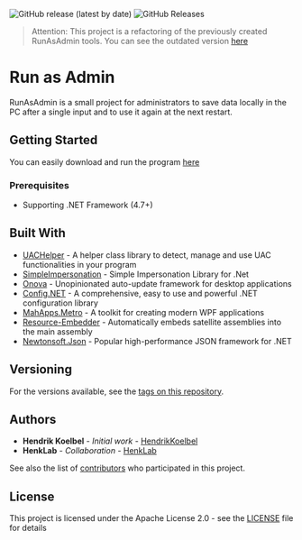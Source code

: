 ![GitHub release (latest by date)](https://img.shields.io/github/v/release/HendrikKoelbel/RunAsAdmin)
![GitHub Releases](https://img.shields.io/github/downloads/HendrikKoelbel/RunAsAdmin/latest/total)

> Attention: This project is a refactoring of the previously created RunAsAdmin tools.
> You can see the outdated version [here](https://github.com/HendrikKoelbel/RunAsAdmin_Outdated)

# Run as Admin

RunAsAdmin is a small project for administrators to save data locally in the PC after a single input and to use it again at the next restart.

## Getting Started
You can easily download and run the program [here](https://github.com/HendrikKoelbel/RunAsAdmin/releases/latest)

### Prerequisites

- Supporting .NET Framework (4.7+)

## Built With

* [UACHelper](https://github.com/falahati/UACHelper) - A helper class library to detect, manage and use UAC functionalities in your program
* [SimpleImpersonation](https://github.com/mj1856/SimpleImpersonation) - Simple Impersonation Library for .Net
* [Onova](https://github.com/Tyrrrz/Onova) - Unopinionated auto-update framework for desktop applications
* [Config.NET](https://github.com/aloneguid/config) - A comprehensive, easy to use and powerful .NET configuration library
* [MahApps.Metro](https://github.com/MahApps/MahApps.Metro) - A toolkit for creating modern WPF applications
* [Resource-Embedder](https://github.com/MarcStan/resource-embedder) - Automatically embeds satellite assemblies into the main assembly
* [Newtonsoft.Json](https://github.com/JamesNK/Newtonsoft.Json) - Popular high-performance JSON framework for .NET

## Versioning

For the versions available, see the [tags on this repository](https://github.com/HendrikKoelbel/RunAsAdmin/tags). 

## Authors

* **Hendrik Koelbel** - *Initial work* - [HendrikKoelbel](https://github.com/HendrikKoelbel)
* **HenkLab** - *Collaboration* - [HenkLab](https://github.com/HenkLab)

See also the list of [contributors](https://github.com/HendrikKoelbel/RunAsAdmin/contributors) who participated in this project.

## License

This project is licensed under the Apache License 2.0 - see the [LICENSE](LICENSE) file for details

